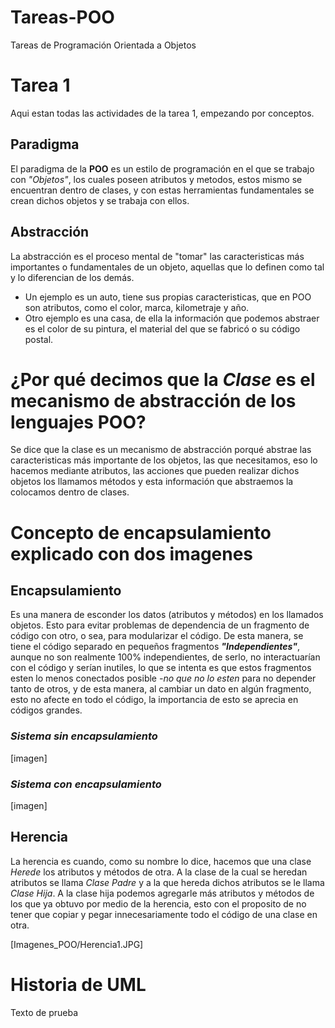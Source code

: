 # Tareas-POO
Tareas de Programación Orientada a Objetos
# Tarea 1
Aqui estan todas las actividades de la tarea 1, empezando por conceptos.

## Paradigma
El paradigma de la **POO** es un estilo de programación en el que se trabajo con _"Objetos"_, los cuales poseen atributos y metodos, estos mismo se encuentran dentro de clases, y con estas herramientas fundamentales se crean dichos objetos y se trabaja con ellos.

## Abstracción
La abstracción es el proceso mental de "tomar" las caracteristicas más importantes o fundamentales de un objeto, aquellas que lo definen como tal y lo diferencian de los demás.

+ Un ejemplo es un auto, tiene sus propias caracteristicas, que en POO son atributos, como el color, marca, kilometraje y año.
+ Otro ejemplo es una casa, de ella la información que podemos abstraer es el color de su pintura, el material del que se fabricó o su código postal.

# ¿Por qué decimos que la _Clase_ es el mecanismo de abstracción de los lenguajes POO?
Se dice que la clase es un mecanismo de abstracción porqué abstrae las caracteristicas más importante de los objetos, las que necesitamos, eso lo hacemos mediante atributos, las acciones que pueden realizar dichos objetos los llamamos métodos y esta información que abstraemos la colocamos dentro de clases.

# Concepto de encapsulamiento explicado con dos imagenes

## Encapsulamiento
Es una manera de esconder los datos (atributos y métodos) en los llamados objetos. Esto para evitar problemas de dependencia de un fragmento de código con otro, o sea, para modularizar el código. De esta manera, se tiene el código separado en pequeños fragmentos **_"Independientes"_**, aunque no son realmente 100% independientes, de serlo, no interactuarían con el código y serían inutiles, lo que se intenta es que estos fragmentos esten lo menos conectados posible _-no que no lo esten_ para no depender tanto de otros, y de esta manera, al cambiar un dato en algún fragmento, esto no afecte en todo el código, la importancia de esto se aprecia en códigos grandes.

### _Sistema sin encapsulamiento_
[imagen]

### _Sistema con encapsulamiento_
[imagen]

## Herencia
La herencia es cuando, como su nombre lo dice, hacemos que una clase *_Herede_* los atributos y métodos de otra. A la clase de la cual se heredan atributos se llama *_Clase Padre_* y a la que hereda dichos atributos se le llama *_Clase Hija_*. A la clase hija podemos agregarle más atributos y métodos de los que ya obtuvo por medio de la herencia, esto con el proposito de no tener que copiar y pegar innecesariamente todo el código de una clase en otra.

[Imagenes_POO/Herencia1.JPG]

# Historia de UML
Texto de prueba
